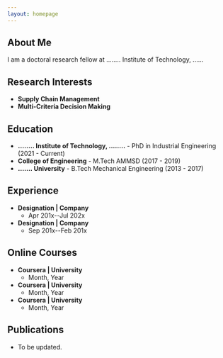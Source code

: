 ```yaml
---
layout: homepage
---
```


## About Me

I am a doctoral research fellow at ........ Institute of Technology, ......

## Research Interests

- **Supply Chain Management**
- **Multi-Criteria Decision Making**

## Education
- **........ Institute of Technology, ........** - PhD in Industrial Engineering (2021 - Current)
- **College of Engineering** - M.Tech AMMSD (2017 - 2019)
- **....... University** - B.Tech Mechanical Engineering (2013 - 2017)

## Experience
- **Designation | Company**
  <br>
   - Apr 201x--Jul 202x
- **Designation | Company**
  <br>
   - Sep 201x--Feb 201x

## Online Courses

- **Coursera | University**
   - Month, Year
- **Coursera | University**
   - Month, Year
- **Coursera | University**
   - Month, Year
   
## Publications

- To be updated.

